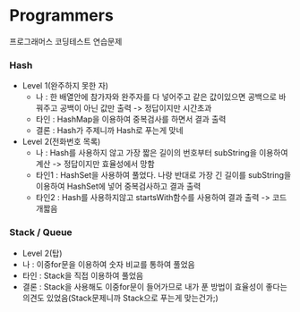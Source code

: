 # Programmers
프로그래머스 코딩테스트 연습문제

### Hash
* Level 1(완주하지 못한 자)
  * 나 : 한 배열안에 참가자와 완주자를 다 넣어주고 같은 값이있으면 공백으로 바꿔주고 공백이 아닌 값만 출력 -> 정답이지만 시간초과
  * 타인 : HashMap을 이용하여 중복검사를 하면서 결과 출력 
  * 결론 : Hash가 주제니까 Hash로 푸는게 맞네
* Level 2(전화번호 목록)
  * 나 : Hash를 사용하지 않고 가장 짧은 길이의 번호부터 subString을 이용하여 계산 -> 정답이지만 효율성에서 망함
  * 타인1 : HashSet을 사용하여 풀었다. 나랑 반대로 가장 긴 길이를 subString을 이용하여 HashSet에 넣어 중복검사하고 결과 출력
  * 타인2 : Hash를 사용하지않고 startsWith함수를 사용하여 결과 출력 -> 코드 개짧음

### Stack / Queue
* Level 2(탑)
 * 나 : 이중for문을 이용하여 숫자 비교를 통하여 풀었음
 * 타인 : Stack을 직접 이용하여 풀었음
 * 결론 : Stack을 사용해도 이중for문이 들어가므로 내가 푼 방법이 효율성이 좋다는 의견도 있었음(Stack문제니까 Stack으로 푸는게 맞는건가;)
